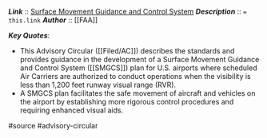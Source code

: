 ***Link***      :: [Surface Movement Guidance and Control System](https://www.faa.gov/documentLibrary/media/Advisory_Circular/AC_120-57B.pdf)
***Description***      :: `= this.link`
***Author*** :: [[FAA]]

***Key Quotes***:
* This Advisory Circular ([[Filed/AC]]) describes the standards and provides guidance in the development of a Surface Movement Guidance and Control System ([[SMGCS]]) plan for U.S. airports where scheduled Air Carriers are authorized to conduct operations when the visibility is less than 1,200 feet runway visual range (RVR).
* A SMGCS plan facilitates the safe movement of aircraft and vehicles on the airport by establishing more rigorous control procedures and requiring enhanced visual aids.

#source #advisory-circular